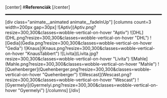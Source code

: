 [center]
#**Referenciák**
[/center]
<hr style="border: 1px solid black;"/>
[div class="animate__animated animate__fadeInUp"]
[columns count=3 width=200px gap=30px]
![Aptiv](Aptiv.png?resize=300,300&classes=wobble-vertical-on-hover "Aptiv")
![DHL](DHL.png?resize=300,300&classes=wobble-vertical-on-hover "DHL")
![Gedia](Gedia.png?resize=300,300&classes=wobble-vertical-on-hover "Gedia")
![Knaus](Knaus.png?resize=300,300&classes=wobble-vertical-on-hover "KnausTabbert")
![Livita](Livita.jpg?resize=300,300&classes=wobble-vertical-on-hover "Livita")
![Mahle](Mahle.png?resize=300,300&classes=wobble-vertical-on-hover "Mahle")
![Quehenberger](Quehenberger.png?resize=300,300&classes=wobble-vertical-on-hover "Quehenberger")
![Wescast](Wescast.png?resize=300,300&classes=wobble-vertical-on-hover "Wescast")
![Gyermelyi](Gyermelyi.png?resize=300,300&classes=wobble-vertical-on-hover "Gyermelyi")
[/columns]
[/div]

